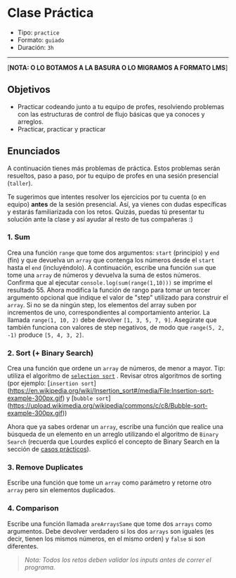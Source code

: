# Clase Práctica

- Tipo: `practice`
- Formato: `guiado`
- Duración: `3h`

***

[**NOTA: O LO BOTAMOS A LA BASURA O LO MIGRAMOS A FORMATO LMS**]

## Objetivos

- Practicar codeando junto a tu equipo de profes, resolviendo problemas con las
  estructuras de control de flujo básicas que ya conoces y arreglos.
- Practicar, practicar y practicar

## Enunciados

A continuación tienes más problemas de práctica. Estos problemas serán
resueltos, paso a paso, por tu equipo de profes en una sesión presencial
(`taller`).

Te sugerimos que intentes resolver los ejercicios por tu cuenta (o en equipo)
**antes** de la sesión presencial. Así, ya vienes con dudas específicas y
estarás familiarizada con los retos. Quizás, puedas tú presentar tu solución
ante la clase y así ayudar al resto de tus compañeras :)

### 1. Sum

Crea una función `range` que tome dos argumentos: `start` (principio) y `end`
(fin) y que devuelva un `array` que contenga los números desde el `start` hasta
el `end` (incluyéndolo). A continuación, escribe una función `sum` que tome una
`array` de números y devuelva la suma de estos números. Confirma que al ejecutar
`console.log(sum(range(1,10)))` se imprime el resultado 55. Ahora modifica la
función de rango para tomar un tercer argumento opcional que indique el valor
de "step" utilizado para construir el `array`. Si no se da ningún step, los
elementos del array suben por incrementos de uno, correspondientes al
comportamiento anterior. La llamada  `range(1, 10, 2)` debe devolver
`[1, 3, 5, 7, 9]`. Asegúrate que también funciona con valores de step negativos,
de modo que `range(5, 2, -1)` produce `[5, 4, 3, 2]`.

### 2. Sort (+ Binary Search)

Crea una función que ordene un `array` de números, de menor a mayor. Tip:
utiliza el algoritmo de [`selection sort`](https://en.wikipedia.org/wiki/Selection_sort)
. Revisar otros algoritmos de sorting (por ejemplo: [`insertion sort`]
(<https://en.wikipedia.org/wiki/Insertion_sort#/media/File:Insertion-sort-example-300px.gif>)
y [`bubble sort`]
(<https://upload.wikimedia.org/wikipedia/commons/c/c8/Bubble-sort-example-300px.gif>))

Ahora que ya sabes ordenar un `array`, escribe una función que realice una
búsqueda de un elemento en un arreglo utilizando el algoritmo de `Binary Search`
(recuerda que Lourdes explicó el concepto de Binary Search en la sección de
[casos prácticos](08-practical-cases)).

### 3. Remove Duplicates

Escribe una función que tome un `array` como parámetro y retorne otro `array`
pero sin elementos duplicados.

### 4. Comparison

Escribe una función llamada `areArraysSame` que tome dos `arrays` como
argumentos. Debe devolver verdadero si los dos `arrays` son iguales (es decir,
tienen los mismos números, en el mismo orden) y `false` si son diferentes.

> _Nota: Todos los retos deben validar los inputs antes de correr el programa._
